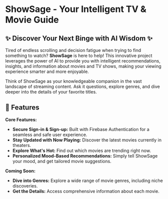 # ShowSage - Your Intelligent TV & Movie Guide

## ✨ Discover Your Next Binge with AI Wisdom ✨

Tired of endless scrolling and decision fatigue when trying to find something to watch? **ShowSage** is here to help! This innovative project leverages the power of AI to provide you with intelligent recommendations, insights, and information about movies and TV shows, making your viewing experience smarter and more enjoyable.

Think of ShowSage as your knowledgeable companion in the vast landscape of streaming content. Ask it questions, explore genres, and dive deeper into the details of your favorite titles.

## 🚀 Features

**Core Features:**

-   **Secure Sign-in & Sign-up:** Built with Firebase Authentication for a seamless and safe user experience.
-   **Stay Updated with Now Playing:** Discover the latest movies currently in theaters.
-   **Explore What's Hot:** Find out which movies are trending right now.
-   **Personalized Mood-Based Recommendations:** Simply tell ShowSage your mood, and get tailored movie suggestions.

**Coming Soon:**

-   **Dive into Genres:** Explore a wide range of movie genres, including niche discoveries.
-   **Get the Details:** Access comprehensive information about each movie.
